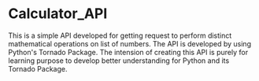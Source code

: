 # Calculator_API

This is a simple API developed for getting request to perform distinct mathematical operations on list of numbers.
The API is developed by using Python's Tornado Package.
The intension of creating this API is purely for learning purpose to develop better understanding for Python and its Tornado Package.